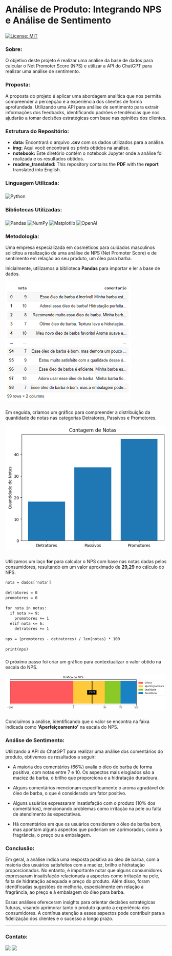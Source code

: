 # Análise de Produto: Integrando NPS e Análise de Sentimento

###
[![License: MIT](https://img.shields.io/badge/License-MIT-black.svg)](https://opensource.org/licenses/MIT) 

### Sobre:

O objetivo deste projeto é realizar uma análise da base de dados para calcular o Net Promoter Score (NPS) e utilizar a API do ChatGPT para realizar uma análise de sentimento.

### Proposta:

A proposta do projeto é aplicar uma abordagem analítica que nos permita compreender a percepção e a experiência dos clientes de forma aprofundada. Utilizando uma API para análise de sentimento para extrair informações dos feedbacks, identificando padrões e tendências que nos ajudarão a tomar decisões estratégicas com base nas opiniões dos clientes.

### Estrutura do Repositório:
- <strong>data:</strong> Encontrará o arquivo **.csv** com os dados utilizados para a análise.
- <strong>img:</strong> Aqui você encontrará os prints obtidos na análise.
- <strong>notebook:</strong> Este diretório contém o notebook Jupyter onde a análise foi realizada e os resultados obtidos.
- <strong>readme_translated:</strong> This repository contains the **PDF** with the **report** translated into English.

### Linguagem Utilizada:
###
![Python](https://img.shields.io/badge/python-3670A0?style=for-the-badge&logo=python&logoColor=white&color=black)

### Bibliotecas Utilizadas:
###
![Pandas](https://img.shields.io/badge/pandas-%23150458.svg?style=for-the-badge&logo=pandas&logoColor=white&color=black) 	![NumPy](https://img.shields.io/badge/numpy-%23013243.svg?style=for-the-badge&logo=numpy&logoColor=white&color=black) ![Matplotlib](https://img.shields.io/badge/Matplotlib-%23ffffff.svg?style=for-the-badge&logo=Matplotlib&logoColor=white&color=black) ![OpenAI](https://img.shields.io/badge/OpenAI-%233F4F75.svg?style=for-the-badge&logoColor=white&color=black)

### Metodologia:

Uma empresa especializada em cosméticos para cuidados masculinos solicitou a realização de uma análise de NPS (Net Promoter Score) e de sentimento em relação ao seu produto, um óleo para barba.

Inicialmente, utilizamos a biblioteca **Pandas** para importar e ler a base de dados.

<img src="/img/dados.png">

###
Em seguida, criamos um gráfico para compreender a distribuição da quantidade de notas nas categorias Detratores, Passivos e Promotores.

<img src="/img/grafico_notas.png">

###
Utilizamos um laço **for** para calcular o NPS com base nas notas dadas pelos consumidores, resultando em um valor aproximado de **29,29** no cálculo do NPS.

```
nota = dados['nota']

detratores = 0
promotores = 0

for nota in notas:
  if nota >= 9:
    promotores += 1
  elif nota <= 6:
    detratores += 1

nps = (promotores - detratores) / len(notas) * 100

print(nps)
```

###
O próximo passo foi criar um gráfico para contextualizar o valor obtido na escala do NPS.

<img src="/img/grafico_nps.png">

###
Concluímos a análise, identificando que o valor se encontra na faixa indicada como **'Aperfeiçoamento'** na escala do NPS.

### Análise de Sentimento:

Utilizando a API do ChatGPT para realizar uma análise dos comentários do produto, obtivemos os resultados a seguir:

- A maioria dos comentários (66%) avalia o óleo de barba de forma positiva, com notas entre 7 e 10. Os aspectos mais elogiados são a maciez da barba, o brilho que proporciona e a hidratação duradoura.

- Alguns comentários mencionam especificamente o aroma agradável do óleo de barba, o que é considerado um fator positivo.

- Alguns usuários expressaram insatisfação com o produto (10% dos comentários), mencionando problemas como irritação na pele ou falta de atendimento às expectativas.

- Há comentários em que os usuários consideram o óleo de barba bom, mas apontam alguns aspectos que poderiam ser aprimorados, como a fragrância, o preço ou a embalagem.

### Conclusão:

Em geral, a análise indica uma resposta positiva ao óleo de barba, com a maioria dos usuários satisfeitos com a maciez, brilho e hidratação proporcionados. No entanto, é importante notar que alguns consumidores expressaram insatisfação relacionada a aspectos como irritação na pele, falta de hidratação adequada e preço do produto. Além disso, foram identificadas sugestões de melhoria, especialmente em relação à fragrância, ao preço e à embalagem do óleo para barba.

Essas análises ofereceram insights para orientar decisões estratégicas futuras, visando aprimorar tanto o produto quanto a experiência dos consumidores. A contínua atenção a esses aspectos pode contribuir para a fidelização dos clientes e o sucesso a longo prazo.

---
### Contato:

<div>
  <a href="https://linkedin.com/in/marcospontesjunior" target="_blank"><img src="https://img.shields.io/badge/linkedin-%230077B5.svg?style=for-the-badge&logo=linkedin&logoColor=white&color=black" target="_blank"></a>  
  <a href = "mailto:marcospntsjunior@gmail.com"><img src="https://img.shields.io/badge/Gmail-D14836?style=for-the-badge&logo=gmail&logoColor=white&color=black" target="_blank"></a>
</div>
